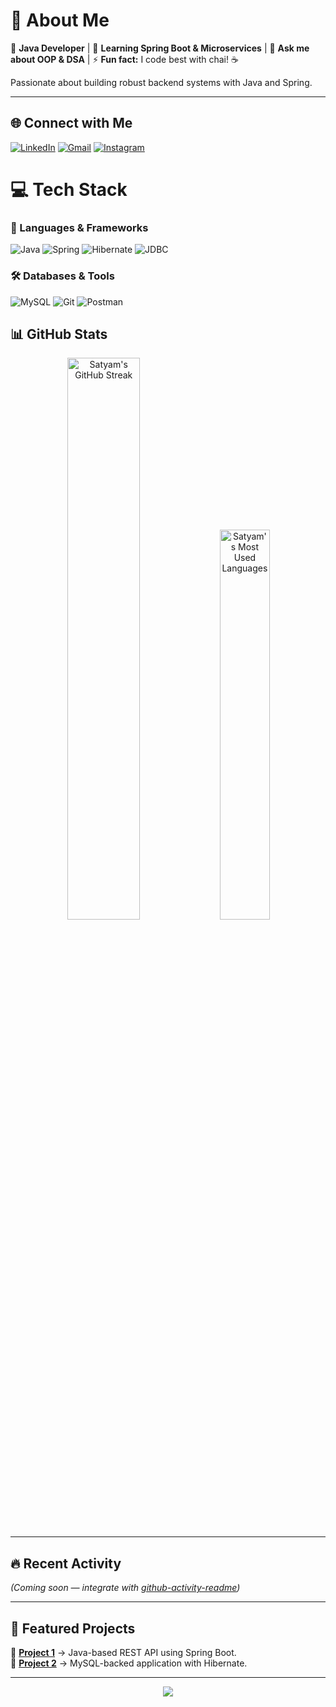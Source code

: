 # 💫 About Me  
🔭 **Java Developer** | 🌱 **Learning Spring Boot & Microservices** | 💬 **Ask me about OOP & DSA** | ⚡ **Fun fact:** I code best with chai! ☕  

Passionate about building robust backend systems with Java and Spring.  

---

## 🌐 Connect with Me  
[![LinkedIn](https://img.shields.io/badge/LinkedIn-%230077B5.svg?logo=linkedin&logoColor=white)](https://linkedin.com/in/satyampyasi21/) 
[![Gmail](https://img.shields.io/badge/Gmail-D14836?logo=gmail&logoColor=white)](mailto:satyampyasi565@gmail.com) 
[![Instagram](https://img.shields.io/badge/Instagram-%23E4405F.svg?logo=Instagram&logoColor=white)](https://instagram.com/satyam_o07)

# 💻 Tech Stack  

### 🚀 Languages & Frameworks
![Java](https://img.shields.io/badge/Java-ED8B00?logo=openjdk&logoColor=white) 
![Spring](https://img.shields.io/badge/Spring-6DB33F?logo=spring&logoColor=white) 
![Hibernate](https://img.shields.io/badge/Hibernate-59666C?logo=hibernate&logoColor=white) 
![JDBC](https://img.shields.io/badge/JDBC-007396?logo=java&logoColor=white)

### 🛠️ Databases & Tools
![MySQL](https://img.shields.io/badge/MySQL-4479A1?logo=mysql&logoColor=white) 
![Git](https://img.shields.io/badge/Git-F05032?logo=git&logoColor=white) 
![Postman](https://img.shields.io/badge/Postman-FF6C37?logo=postman&logoColor=white)


## 📊 GitHub Stats  
<div align="center">
  <img width="48%" src="https://github-readme-streak-stats-eight.vercel.app/?user=satyampyasi&theme=radical&border_radius=10&count_private=true" alt="Satyam's GitHub Streak" />

  <img width="40%" src="https://github-readme-stats.vercel.app/api/top-langs?username=satyampyasi&theme=radical&layout=compact&hide=css&langs_count=8&border_radius=10" alt="Satyam's Most Used Languages" />

</div>  

---

## 🔥 Recent Activity  
<!--START_SECTION:activity-->  
*(Coming soon — integrate with [github-activity-readme](https://github.com/jamesgeorge007/github-activity-readme))*  
<!--END_SECTION:activity-->  

---

## 📌 Featured Projects  
🔹 [**Project 1**](https://github.com/satyampyasi/...) → Java-based REST API using Spring Boot.  
🔹 [**Project 2**](https://github.com/satyampyasi/...) → MySQL-backed application with Hibernate.  

---

<p align="center">  
  <img src="https://visitcount.itsvg.in/api?id=satyampyasi&color=6&icon=6&pretty=true" />  
</p>  

 
